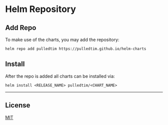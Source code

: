 # Helm Repository

## Add Repo

To make use of the charts, you may add the repository: 

```console
helm repo add pulledtim https://pulledtim.github.io/helm-charts
```

## Install

After the repo is added all charts can be installed via: 

```console
helm install <RELEASE_NAME> pulledtim/<CHART_NAME>
```


---

## License

[MIT](./LICENSE)
